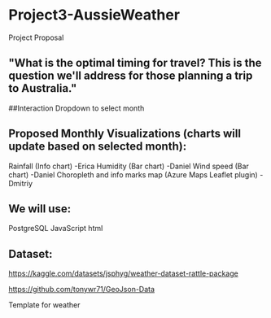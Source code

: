 # Project3-AussieWeather

Project Proposal

## "What is the optimal timing for travel? This is the question we'll address for those planning a trip to Australia."

##Interaction
Dropdown to select month

## Proposed Monthly Visualizations (charts will update based on selected month):

Rainfall (Info chart) -Erica
Humidity (Bar chart) -Daniel
Wind speed (Bar chart) -Daniel
Choropleth and info marks map (Azure Maps Leaflet plugin) -Dmitriy


## We will use:

PostgreSQL
JavaScript
html


## Dataset: 
https://kaggle.com/datasets/jsphyg/weather-dataset-rattle-package

https://github.com/tonywr71/GeoJson-Data


Template for weather
